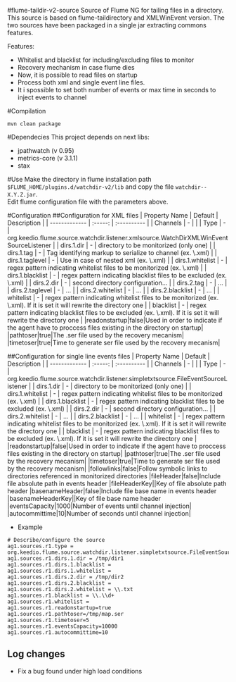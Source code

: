 #flume-taildir-v2-source
Source of Flume NG for tailing files in a directory. This source is based on flume-taildirectory and XMLWinEvent version. The two sources have been packaged in a single jar extracting commons features.

Features:
* Whitelist and blacklist for including/excluding files to monitor
* Recovery mechanism in case flume dies
* Now, it is possible to read files on startup
* Process both xml and single event line files.
* It i spossible to set both number of events or max time in seconds to inject events to channel

#Compilation
```
mvn clean package
```

#Dependecies
This project depends on next libs:
* jpathwatch (v 0.95)
* metrics-core (v 3.1.1)
* stax

#Use
Make the directory in flume installation path ```$FLUME_HOME/plugins.d/watchdir-v2/lib``` and copy the file   ```watchdir--X.Y.Z.jar```.  
Edit flume configuration file with the parameters above.

#Configuration
##Configuration for XML files
| Property Name | Default | Description |
| ------------- | :-----: | :---------- |
| Channels | - |  |
| Type | - | org.keedio.flume.source.watchdir.listener.xmlsource.WatchDirXMLWinEventSourceListener |
| dirs.1.dir | - | directory to be monitorized (only one) |
| dirs.1.tag | - | Tag identifying markup to serialize to channel (ex. \\.xml) |
| dirs.1.taglevel | - | Use in case of nested xml (ex. \\.xml) |
| dirs.1.whitelist | - | regex pattern indicating whitelist files to be monitorized (ex. \\.xml) |
| dirs.1.blacklist | - | regex pattern indicating blacklist files to be excluded (ex. \\.xml) |
| dirs.2.dir | - | second directory configuration... |
| dirs.2.tag | - | ... |
| dirs.2.taglevel | - | ... |
| dirs.2.whitelist | - | ... |
| dirs.2.blacklist | - | ... |
| whitelist | - | regex pattern indicating whitelist files to be monitorized (ex. \\.xml). If it is set it will rewrite the directory one |
| blacklist | - | regex pattern indicating blacklist files to be excluded (ex. \\.xml). If it is set it will rewrite the directory one |
|readonstartup|false|Used in order to indicate if the agent have to proccess files existing in the directory on startup|
|pathtoser|true|The .ser file used by the recovery mecanism|
|timetoser|true|Time to generate ser file used by the recovery mecanism|

##Configuration for single line events files
| Property Name | Default | Description |
| ------------- | :-----: | :---------- |
| Channels | - |  |
| Type | - | org.keedio.flume.source.watchdir.listener.simpletxtsource.FileEventSourceListener |
| dirs.1.dir | - | directory to be monitorized (only one) |
| dirs.1.whitelist | - | regex pattern indicating whitelist files to be monitorized (ex. \\.xml) |
| dirs.1.blacklist | - | regex pattern indicating blacklist files to be excluded (ex. \\.xml) |
| dirs.2.dir | - | second directory configuration... |
| dirs.2.whitelist | - | ... |
| dirs.2.blacklist | - | ... |
| whitelist | - | regex pattern indicating whitelist files to be monitorized (ex. \\.xml). If it is set it will rewrite the directory one |
| blacklist | - | regex pattern indicating blacklist files to be excluded (ex. \\.xml). If it is set it will rewrite the directory one |
|readonstartup|false|Used in order to indicate if the agent have to proccess files existing in the directory on startup|
|pathtoser|true|The .ser file used by the recovery mecanism|
|timetoser|true|Time to generate ser file used by the recovery mecanism|
|followlinks|false|Follow symbolic links to directories referenced in monitorized directories
|fileHeader|false|Include file absolute path in events header
|fileHeaderKey||Key of file absolute path header
|basenameHeader|false|Include file base name in events header
|basenameHeaderKey||Key of file base name header
|eventsCapacity|1000|Number of events until channel injection|
|autocommittime|10|Number of seconds until channel injection|

* Example

```
# Describe/configure the source
ag1.sources.r1.type = org.keedio.flume.source.watchdir.listener.simpletxtsource.FileEventSourceListener
ag1.sources.r1.dirs.1.dir = /tmp/dir1
ag1.sources.r1.dirs.1.blacklist =
ag1.sources.r1.dirs.1.whitelist =
ag1.sources.r1.dirs.2.dir = /tmp/dir2
ag1.sources.r1.dirs.2.blacklist =
ag1.sources.r1.dirs.2.whitelist = \\.txt
ag1.sources.r1.blacklist = \\.\\d+
ag1.sources.r1.whitelist =
ag1.sources.r1.readonstartup=true
ag1.sources.r1.pathtoser=/tmp/map.ser
ag1.sources.r1.timetoser=5
ag1.sources.r1.eventsCapacity=10000
ag1.sources.r1.autocommittime=10
```

## Log changes
* Fix a bug found under high load conditions